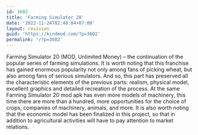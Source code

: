 ```yaml
---
id: 3602
title: 'Farming Simulator 20'
date: '2022-11-24T02:48:04+07:00'
layout: revision
guid: 'https://kindmod.com/?p=3602'
permalink: '/?p=3602'
---
```


Farming Simulator 20 (MOD, Unlimited Money) – the continuation of the popular series of farming simulations. It is worth noting that this franchise has gained enormous popularity not only among fans of picking wheat, but also among fans of serious simulators. And so, this part has preserved all the characteristic elements of the previous parts: realism, physical model, excellent graphics and detailed recreation of the process. At the same Farming Simulator 20 mod apk has even more models of machinery, this time there are more than a hundred, more opportunities for the choice of crops, companies of machinery, animals, and more. It is also worth noting that the economic model has been finalized in this project, so that in addition to agricultural activities will have to pay attention to market relations.